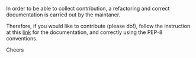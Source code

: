 
In order to be able to collect contribution, a refactoring and 
correct documentation is carried out by the maintaner.

Therefore, if you would like to contribute (please do!), follow the instruction at 
this [link](https://www.sphinx-doc.org/en/master/usage/extensions/napoleon.html)
for the documentation, and correctly using the PEP-8 conventions.

Cheers
